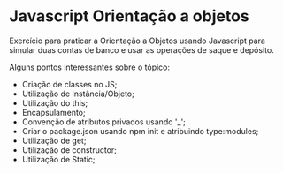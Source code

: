 # Javascript Orientação a objetos

Exercício para praticar a Orientação a Objetos usando Javascript para simular duas contas de banco e usar as operações de saque e depósito.

Alguns pontos interessantes sobre o tópico:
- Criação de classes no JS;
- Utilização de Instância/Objeto;
- Utilização do this; 
- Encapsulamento;
- Convenção de atributos privados usando '_';
- Criar o package.json usando npm init e atribuindo type:modules;
- Utilização de get;
- Utilização de constructor; 
- Utilização de Static; 


